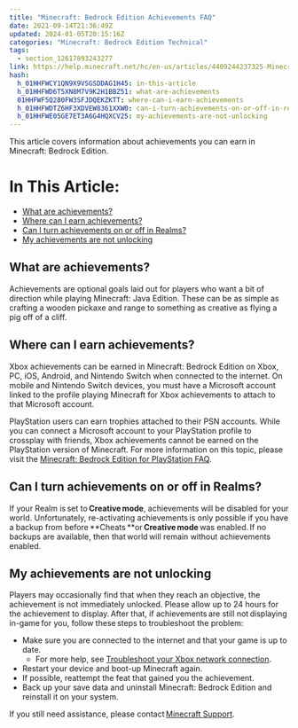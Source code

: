 ```yaml
---
title: "Minecraft: Bedrock Edition Achievements FAQ"
date: 2021-09-14T21:36:49Z
updated: 2024-01-05T20:15:16Z
categories: "Minecraft: Bedrock Edition Technical"
tags:
  - section_12617893243277
link: https://help.minecraft.net/hc/en-us/articles/4409244237325-Minecraft-Bedrock-Edition-Achievements-FAQ
hash:
  h_01HHFWCY1QN9X9VSGSDDAG1H45: in-this-article
  h_01HHFWD6T5XN8M7V9K2H1BBZ51: what-are-achievements
  01HHFWF5Q280FW3SFJDQEKZKTT: where-can-i-earn-achievements
  h_01HHFWDTZ6HF3XDVEW8361XXW0: can-i-turn-achievements-on-or-off-in-realms
  h_01HHFWE05GE7ET3A6G4HQXCV25: my-achievements-are-not-unlocking
---
```


This article covers information about achievements you can earn in Minecraft: Bedrock Edition.

# In This Article:

- [What are achievements?](#what-are-achievements)
- [Where can I earn achievements?](#where-can-i-earn-achievements)
- [Can I turn achievements on or off in Realms?](#can-i-turn-achievements-on-or-off-in-realms)
- [My achievements are not unlocking](#my-achievements-are-not-unlocking)

## What are achievements?

Achievements are optional goals laid out for players who want a bit of direction while playing Minecraft: Java Edition. These can be as simple as crafting a wooden pickaxe and range to something as creative as flying a pig off of a cliff.

## Where can I earn achievements?

Xbox achievements can be earned in Minecraft: Bedrock Edition on Xbox, PC, iOS, Android, and Nintendo Switch when connected to the internet. On mobile and Nintendo Switch devices, you must have a Microsoft account linked to the profile playing Minecraft for Xbox achievements to attach to that Microsoft account.

PlayStation users can earn trophies attached to their PSN accounts. While you can connect a Microsoft account to your PlayStation profile to crossplay with friends, Xbox achievements cannot be earned on the PlayStation version of Minecraft. For more information on this topic, please visit the [Minecraft: Bedrock Edition for PlayStation FAQ](./Minecraft-Bedrock-Edition-for-PlayStation-FAQ.md).

## Can I turn achievements on or off in Realms?

If your Realm is set to **Creative mode**, achievements will be disabled for your world. Unfortunately, re-activating achievements is only possible if you have a backup from before **Cheats **or **Creative mode** was enabled. If no backups are available, then that world will remain without achievements enabled.

## My achievements are not unlocking

Players may occasionally find that when they reach an objective, the achievement is not immediately unlocked. Please allow up to 24 hours for the achievement to display. After that, if achievements are still not displaying in-game for you, follow these steps to troubleshoot the problem:

- Make sure you are connected to the internet and that your game is up to date.
  - For more help, see [Troubleshoot your Xbox network connection](https://support.xbox.com/en-US/help/hardware-network/connect-network/xbox-one-network-connection).
- Restart your device and boot-up Minecraft again.
- If possible, reattempt the feat that gained you the achievement.
- Back up your save data and uninstall Minecraft: Bedrock Edition and reinstall it on your system.

If you still need assistance, please contact [Minecraft Support](https://aka.ms/Minecraft-Support).
